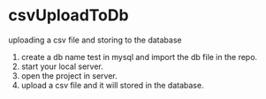 # csvUploadToDb
uploading a csv file and storing to the database

1. create a db name test in mysql and import the db file in the repo.
2. start your local server.
3. open the project in server.
4. upload a csv file and it will stored in the database.
